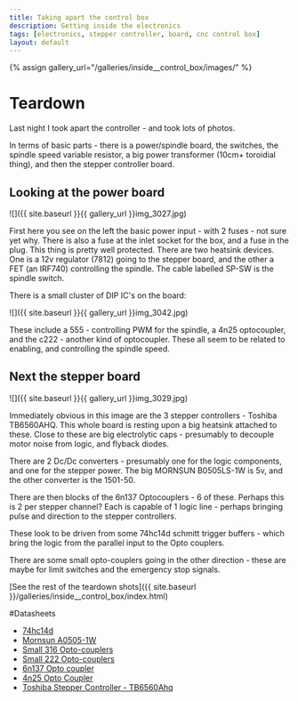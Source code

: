 ```yaml
---
title: Taking apart the control box
description: Getting inside the electronics
tags: [electronics, stepper controller, board, cnc control box]
layout: default
---
```

{% assign gallery_url="/galleries/inside__control_box/images/" %}
# Teardown

Last night I took apart the controller - and took lots of photos.

In terms of basic parts - there is a power/spindle board, the switches, the spindle speed variable resistor, a big power transformer (10cm+ toroidial thing), and then the stepper controller board.

## Looking at the power board

![]({{ site.baseurl }}{{ gallery_url }}img_3027.jpg)

First here you see on the left the basic power input - with 2 fuses - not sure yet why. There is also a fuse at the inlet socket for the box, and a fuse in the plug. This thing is pretty well protected.  There are two heatsink devices. One is a 12v regulator (7812) going to the stepper board, and the other a FET (an IRF740) controlling the spindle. The cable labelled SP-SW is the spindle switch.

There is a small cluster of DIP IC's on the board:

![]({{ site.baseurl }}{{ gallery_url }}img_3042.jpg)

These include a 555 - controlling PWM for the spindle, a 4n25 optocoupler, and the c222 - another kind of optocoupler. These all seem to be related to enabling, and controlling the spindle speed.

## Next the stepper board

![]({{ site.baseurl }}{{ gallery_url }}img_3029.jpg)

Immediately obvious in this image are the 3 stepper controllers - Toshiba TB6560AHQ. This whole board is resting upon a big heatsink attached to these. 
Close to these are big electrolytic caps - presumably to decouple motor noise from logic, and flyback diodes.

There are 2 Dc/Dc converters - presumably one for the logic components, and one for the stepper power. The big MORNSUN B0505LS-1W is 5v, and the other converter is the 1501-50.

There are then blocks of the 6n137 Optocouplers - 6 of these. Perhaps this is 2 per stepper channel? Each is capable of 1 logic line - perhaps bringing pulse and 
direction to the stepper controllers. 

These look to be driven from some 74hc14d schmitt trigger buffers - which bring the logic from the parallel input to the Opto couplers.  

There are some small opto-couplers going in the other direction - these are maybe for limit switches and the emergency stop signals.

[See the rest of the teardown shots]({{ site.baseurl }}/galleries/inside__control_box/index.html)

#Datasheets

* [74hc14d](http://www.nxp.com/documents/data_sheet/74HC_HCT14.pdf)
* [Mornsun A0505-1W](http://www.mornsun-power.com/UploadFiles/pdf/A_S-1W%20&%20B_LS-1W_EN.pdf)
* [Small 316 Opto-couplers](http://www.fairchildsemi.com/ds/MO/MOC3061M.pdf)
* [Small 222 Opto-couplers](http://www.toshiba.com/taec/components2/Datasheet_Sync/200709/DST_TLP222G-TDE_EN_4458.pdf)
* [6n137 Opto coupler](http://www.fairchildsemi.com/ds/6N/6N137.pdf)
* [4n25 Opto Coupler](http://www.vishay.com/docs/83725/4n25.pdf)
* [Toshiba Stepper Controller - TB6560Ahq](http://www.toshiba.com/taec/components2/Datasheet_Sync/201103/DST_TB6560-TDE_EN_27885.pdf)

